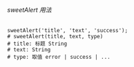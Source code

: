 ###### sweetAlert 用法
```
sweetAlert('title', 'text', 'success');
# sweetAlert(title, text, type)
# title: 标题 String
# text: String
# type: 取值 error | success | ...
```